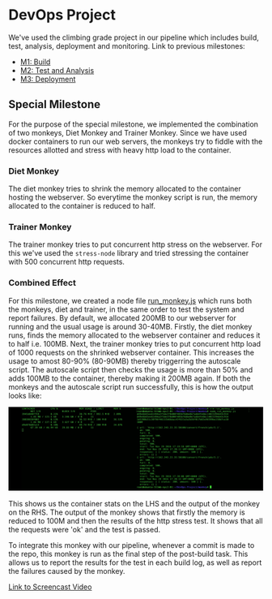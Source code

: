 # DevOps Project

We've used the climbing grade project in our pipeline which includes build, test, analysis, deployment and monitoring. Link to previous milestones:

* [M1: Build](https://github.ncsu.edu/ckapadi/devops-project/blob/master/README.md)
* [M2: Test and Analysis](https://github.ncsu.edu/sarora6/DevOps_Project/blob/master/Milestone2:%20README.md)
* [M3: Deployment](https://github.ncsu.edu/sarora6/DevOps_Project/blob/master/Milestone3_README.md)

## Special Milestone

For the purpose of the special milestone, we implemented the combination of two monkeys, Diet Monkey and Trainer Monkey. Since we have used docker containers to run our web servers, the monkeys try to fiddle with the resources allotted and stress with heavy http load to the container.

### Diet Monkey

The diet monkey tries to shrink the memory allocated to the container hosting the webserver. So everytime the monkey script is run, the memory allocated to the container is reduced to half.

### Trainer Monkey

The trainer monkey tries to put concurrent http stress on the webserver. For this we've used the `stress-node` library and tried stressing the container with 500 concurrent http requests.

### Combined Effect

For this milestone, we created a node file [run_monkey.js](https://github.ncsu.edu/sarora6/DevOps_Project/blob/master/monkey/run_monkey.js) which runs both the monkeys, diet and trainer, in the same order to test the system and report failures. By default, we allocated 200MB to our webserver for running and the usual usage is around 30-40MB. Firstly, the diet monkey runs, finds the memory allocated to the webserver container and reduces it to half i.e. 100MB. Next, the trainer monkey tries to put concurrent http load of 1000 requests on the shrinked webserver container. This increases the usage to amost 80-90% (80-90MB) thereby triggerring the autoscale script. The autoscale script then checks the usage is more than 50% and adds 100MB to the container, thereby making it 200MB again. If both the monkeys and the autoscale script run successfully, this is how the output looks like:

![img](/img/monkey.PNG)

This shows us the container stats on the LHS and the output of the monkey on the RHS. The output of the monkey shows that firstly the memory is reduced to 100M and then the results of the http stress test. It shows that all the requests were 'ok' and the test is passed. 

To integrate this monkey with our pipeline, whenever a commit is made to the repo, this monkey is run as the final step of the post-build task. This allows us to report the results for the test in each build log, as well as report the failures caused by the monkey.

[Link to Screencast Video](https://youtu.be/uOWwPq7DWKs)






